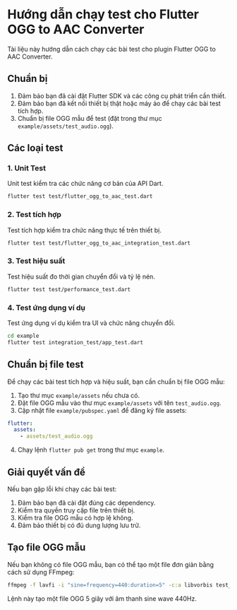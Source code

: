 # Hướng dẫn chạy test cho Flutter OGG to AAC Converter

Tài liệu này hướng dẫn cách chạy các bài test cho plugin Flutter OGG to AAC Converter.

## Chuẩn bị

1. Đảm bảo bạn đã cài đặt Flutter SDK và các công cụ phát triển cần thiết.
2. Đảm bảo bạn đã kết nối thiết bị thật hoặc máy ảo để chạy các bài test tích hợp.
3. Chuẩn bị file OGG mẫu để test (đặt trong thư mục `example/assets/test_audio.ogg`).

## Các loại test

### 1. Unit Test

Unit test kiểm tra các chức năng cơ bản của API Dart.

```bash
flutter test test/flutter_ogg_to_aac_test.dart
```

### 2. Test tích hợp

Test tích hợp kiểm tra chức năng thực tế trên thiết bị.

```bash
flutter test test/flutter_ogg_to_aac_integration_test.dart
```

### 3. Test hiệu suất

Test hiệu suất đo thời gian chuyển đổi và tỷ lệ nén.

```bash
flutter test test/performance_test.dart
```

### 4. Test ứng dụng ví dụ

Test ứng dụng ví dụ kiểm tra UI và chức năng chuyển đổi.

```bash
cd example
flutter test integration_test/app_test.dart
```

## Chuẩn bị file test

Để chạy các bài test tích hợp và hiệu suất, bạn cần chuẩn bị file OGG mẫu:

1. Tạo thư mục `example/assets` nếu chưa có.
2. Đặt file OGG mẫu vào thư mục `example/assets` với tên `test_audio.ogg`.
3. Cập nhật file `example/pubspec.yaml` để đăng ký file assets:

```yaml
flutter:
  assets:
    - assets/test_audio.ogg
```

4. Chạy lệnh `flutter pub get` trong thư mục `example`.

## Giải quyết vấn đề

Nếu bạn gặp lỗi khi chạy các bài test:

1. Đảm bảo bạn đã cài đặt đúng các dependency.
2. Kiểm tra quyền truy cập file trên thiết bị.
3. Kiểm tra file OGG mẫu có hợp lệ không.
4. Đảm bảo thiết bị có đủ dung lượng lưu trữ.

## Tạo file OGG mẫu

Nếu bạn không có file OGG mẫu, bạn có thể tạo một file đơn giản bằng cách sử dụng FFmpeg:

```bash
ffmpeg -f lavfi -i "sine=frequency=440:duration=5" -c:a libvorbis test_audio.ogg
```

Lệnh này tạo một file OGG 5 giây với âm thanh sine wave 440Hz.
